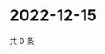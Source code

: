 # 2022-12-15

共 0 条

<!-- BEGIN WEIBO -->
<!-- 最后更新时间 Thu Dec 15 2022 04:01:04 GMT+0800 (China Standard Time) -->

<!-- END WEIBO -->
